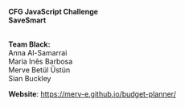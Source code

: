 **CFG JavaScript Challenge** <br>
**SaveSmart** <br> <br>

**Team Black:** <br>
Anna Al-Samarrai <br>
Maria Inês Barbosa <br>
Merve Betül Üstün <br>
Sian Buckley

**Website**: https://merv-e.github.io/budget-planner/

